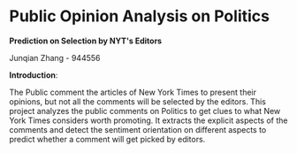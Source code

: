 # Public Opinion Analysis on Politics
**Prediction on Selection by NYT's Editors**

Junqian Zhang - 944556

**Introduction**:

The Public comment the articles of New York Times to present their opinions, but not all the comments will be selected by the editors. This project analyzes the public comments on Politics to get clues to what New York Times considers worth promoting. It extracts the explicit aspects of the comments and detect the sentiment orientation on different aspects to predict whether a comment will get picked by editors.
